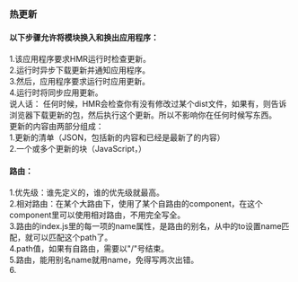 ###     热更新
####  以下步骤允许将模块换入和换出应用程序：
1.该应用程序要求HMR运行时检查更新。        
2.运行时异步下载更新并通知应用程序。     
3.然后，应用程序要求运行时应用更新。     
4.运行时将同步应用更新。   
说人话：
任何时候，HMR会检查你有没有修改过某个dist文件，如果有，则告诉浏览器下载更新的包，然后执行这个更新。所以不影响你在任何时候写东西。    
更新的内容由两部分组成：   
1.更新的清单（JSON，包括新的内容和已经是最新了的内容）   
2.一个或多个更新的块（JavaScript，） 


####    路由：
1.优先级：谁先定义的，谁的优先级就最高。   
2.相对路由：在某个大路由下，使用了某个自路由的component，在这个component里可以使用相对路由，不用完全写全。     
3.路由的index.js里的每一项的name属性，是路由的别名，从<router-link>中的to设置name匹配，就可以匹配这个path了。          
4.path值，如果有自路由，需要以"/"号结束。   
5.路由，能用别名name就用name，免得写两次出错。        
6.
